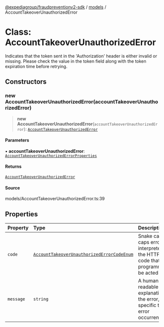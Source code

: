 [@expediagroup/fraudpreventionv2-sdk](../../index.md) / [models](../index.md) / AccountTakeoverUnauthorizedError

# Class: AccountTakeoverUnauthorizedError

Indicates that the token sent in the \'Authorization\' header is either invalid or missing. Please check the value in the token field along with the token expiration time before retrying.

## Constructors

### new AccountTakeoverUnauthorizedError(accountTakeoverUnauthorizedError)

> **new AccountTakeoverUnauthorizedError**(`accountTakeoverUnauthorizedError`): [`AccountTakeoverUnauthorizedError`](AccountTakeoverUnauthorizedError.md)

#### Parameters

▪ **accountTakeoverUnauthorizedError**: [`AccountTakeoverUnauthorizedErrorProperties`](../interfaces/AccountTakeoverUnauthorizedErrorProperties.md)

#### Returns

[`AccountTakeoverUnauthorizedError`](AccountTakeoverUnauthorizedError.md)

#### Source

models/AccountTakeoverUnauthorizedError.ts:39

## Properties

| Property | Type | Description | Source |
| :------ | :------ | :------ | :------ |
| `code` | [`AccountTakeoverUnauthorizedErrorCodeEnum`](../type-aliases/AccountTakeoverUnauthorizedErrorCodeEnum.md) | Snake cased all caps error code interpreted from the HTTP status code that can programmatically be acted upon. | models/AccountTakeoverUnauthorizedError.ts:32 |
| `message` | `string` | A human-readable explanation of the error, specific to this error occurrence. | models/AccountTakeoverUnauthorizedError.ts:37 |
